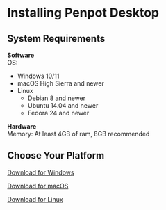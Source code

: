 # Installing Penpot Desktop

## System Requirements

**Software**  
OS:

- Windows 10/11
- macOS High Sierra and newer
- Linux
  - Debian 8 and newer
  - Ubuntu 14.04 and newer
  - Fedora 24 and newer

**Hardware**  
Memory: At least 4GB of ram, 8GB recommended

## Choose Your Platform

[Download for Windows](./WINDOWS.md)

[Download for macOS](./MAC.md)

[Download for Linux](./LINUX.md)
